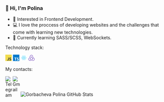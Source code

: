 ### 👋 Hi, I'm Polina
- 👀 Interested in Frontend Development.
- 💻 I love the proccess of developing websites and the challenges that come with learning new technologies. 
- 🌱 Currently learning SASS/SCSS, WebSockets. 

Technology stack:

<code><img height="20" src="https://raw.githubusercontent.com/github/explore/80688e429a7d4ef2fca1e82350fe8e3517d3494d/topics/javascript/javascript.png"></code>
<code><img height="20" src="https://raw.githubusercontent.com/github/explore/80688e429a7d4ef2fca1e82350fe8e3517d3494d/topics/typescript/typescript.png"></code>
<code><img height="20" src="https://raw.githubusercontent.com/github/explore/80688e429a7d4ef2fca1e82350fe8e3517d3494d/topics/react/react.png"></code>
<code><img height="20" src="https://raw.githubusercontent.com/github/explore/80688e429a7d4ef2fca1e82350fe8e3517d3494d/topics/redux/redux.png"></code>

My contacts:

<a target="_blank" href="https://t.me/GorbachevaPV">
  <img align="left" alt="Telegram" width="23px" src="https://upload.wikimedia.org/wikipedia/commons/8/82/Telegram_logo.svg" />
</a> 
<a target="_blank" href="mailto:gorbacheva.polina.v@gmail.com">
  <img align="left" alt="Gmail" width="25px" src="https://upload.wikimedia.org/wikipedia/commons/7/7e/Gmail_icon_%282020%29.svg" />
</a>
<br />
<br />

![Gorbacheva Polina GitHub Stats](https://github-readme-stats.vercel.app/api?username=GorbachevaPolina&show_icons=true&theme=dark)


<!--
**GorbachevaPolina/GorbachevaPolina** is a ✨ _special_ ✨ repository because its `README.md` (this file) appears on your GitHub profile.

Here are some ideas to get you started:

- 🔭 I’m currently working on ...
- 🌱 I’m currently learning ...
- 👯 I’m looking to collaborate on ...
- 🤔 I’m looking for help with ...
- 💬 Ask me about ...
- 📫 How to reach me: ...
- 😄 Pronouns: ...
- ⚡ Fun fact: ...
-->
